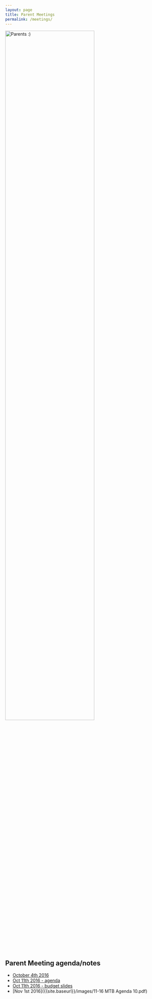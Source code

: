 ```yaml
---
layout: page
title: Parent Meetings
permalink: /meetings/
---
```


<img src="{{site.basurl}}/images/parents.JPG" alt="Parents :)" style="width:75%;height:75%;">

## Parent Meeting agenda/notes

* [October 4th 2016]({{site.baseurl}}/images/kick_off.pdf)
* [Oct 11th 2016 - agenda]({{site.baseurl}}/images/2016_DrakeMTB_new_parent_info.pdf)
* [Oct 11th 2016 - budget slides]({{site.baseurl}}/images/2017_budget.pdf)
* [Nov 1st 2016]({{site.baseurl}}/images/11-16 MTB Agenda 10.pdf)
